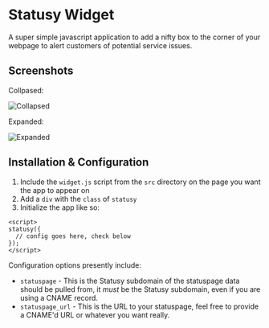 # Statusy Widget

A super simple javascript application to add a nifty box to the corner of your
webpage to alert customers of potential service issues. 

## Screenshots

Collpased: 

![Collapsed](https://ptpb.pw/ff6h.png)

Expanded:

![Expanded](https://ptpb.pw/LMfV.png)

## Installation & Configuration

1. Include the `widget.js` script from the `src` directory on the page you want the app to appear on
2. Add a `div` with the `class` of `statusy`
3. Initialize the app like so: 

```
<script>
statusy({
  // config goes here, check below
});
</script>
```

Configuration options presently include:

* `statuspage` - This is the Statusy subdomain of the statuspage data should be pulled from, it _must_ be the Statusy subdomain, even if you are using a CNAME record.
* `statuspage_url` - This is the URL to your statuspage, feel free to provide a CNAME'd URL or whatever you want really.
